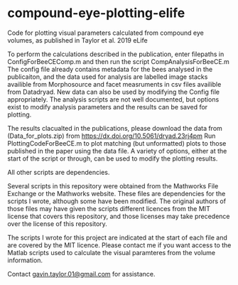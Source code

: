 # compound-eye-plotting-elife
Code for plotting visual parameters calculated from compound eye volumes, as published in Taylor et al. 2019 eLife

To perform the calculations described in the publication, enter filepaths in ConfigForBeeCEComp.m and then run the script CompAnalysisForBeeCE.m 
The config file already contains metadata for the bees analysed in the publicaiton, and the data used for analysis are labelled image stacks availible from Morphosource and facet measruments in csv files availible from Datadryad. New data can also be used by modifying the Config file appropriately. The analysis scripts are not well documented, but options exist to modify analysis parameters and the results can be saved for plotting.

The results clacualted in the publications, please download the data from (Data_for_plots.zip) from https://dx.doi.org/10.5061/dryad.23rj4pm
Run PlottingCodeForBeeCE.m to plot matching (but unformatted) plots to those published in the paper using the data file. A variety of options, either at the start of the script or through, can be used to modify the plotting results. 

All other scripts are dependencies.

Several scripts in this repository were obtained from the Mathworks File Exchange or the Mathworks website. These files are dependencies for the scripts I wrote, although some have been modified. The original authors of those files may have given the scripts different licences from the MIT license that covers this repository, and those licenses may take precedence over the license of this repository. 

The scripts I wrote for this project are indicated at the start of each file and are covered by the MIT licence. Please contact me if you want access to the Matlab scripts used to calculate the visual paramteres from the volume information.

Contact gavin.taylor.01@gmail.com for assistance.

